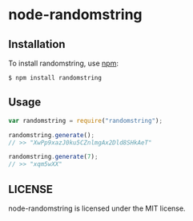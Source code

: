 # node-randomstring

## Installation
    
To install randomstring, use [npm](http://github.com/isaacs/npm):

    $ npm install randomstring

## Usage

```javascript
var randomstring = require("randomstring");

randomstring.generate();
// >> "XwPp9xazJ0ku5CZnlmgAx2Dld8SHkAeT"

randomstring.generate(7);
// >> "xqm5wXX"
```

## LICENSE

node-randomstring is licensed under the MIT license.